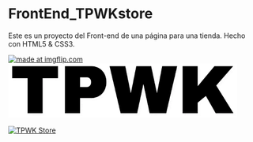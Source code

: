 # FrontEnd_TPWKstore
Este es un proyecto del Front-end de una página para una tienda. Hecho con HTML5 & CSS3.

<a href="https://imgflip.com/gif/55iqby"><img scr="https://imgflip.com/gif/55iqb" title="made at imgflip.com"/></a>
<img class="header__logo" src="imagenes/tpwk.png" alt="Logotipo">

[![TPWK Store](https://img.youtube.com/vi/6YIyHpNkE7A/0.jpg)](https://www.youtube.com/watch?v=6YIyHpNkE7A)
